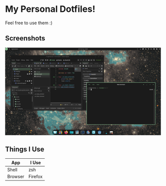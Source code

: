 # My Personal Dotfiles!
Feel free to use them :)

## Screenshots
![Cosmic Screenshot](misc/Cosmic.png)

## Things I Use
|     App       |     I Use     |
| ------------- | ------------- |
| Shell         |       zsh     |
|Browser|Firefox|
